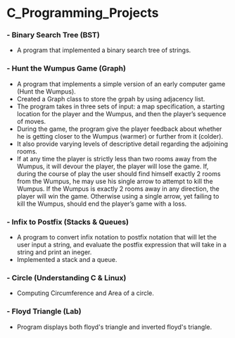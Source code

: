 # C_Programming_Projects
### - Binary Search Tree (BST)
  - A program that implemented a binary search tree of strings.
### - Hunt the Wumpus Game (Graph)
  - A program that implements a simple version of an early computer game (Hunt the Wumpus).
  - Created a Graph class to store the grpah by using adjacency list.
  - The program takes in three sets of input: a map specification, a starting location for the player and the Wumpus, and then the player’s sequence of moves.
  - During the game, the program give the player feedback about whether he is getting closer to the Wumpus (warmer) or further from it (colder).
  - It also provide varying levels of descriptive detail regarding the adjoining rooms.
  - If at any time the player is strictly less than two rooms away from the Wumpus, it will devour the player, the player will lose the game. If, during the course of play the user should find himself exactly 2 rooms from the Wumpus, he may use his single arrow to attempt to kill the Wumpus. If the Wumpus is exactly 2 rooms away in any direction, the player will win the game. Otherwise using a single arrow, yet failing to kill the Wumpus, should end the player’s game with a loss.
### - Infix to Postfix (Stacks & Queues)
  - A program to convert infix notation to postfix notation that will let the user input a string, and evaluate the postfix expression that will take in a string and print an ineger.
  - Implemented a stack and a queue.
### - Circle (Understanding C & Linux)
  - Computing Circumference and Area of a circle.
### - Floyd Triangle (Lab)
  - Program displays both floyd's triangle and inverted floyd's triangle.
